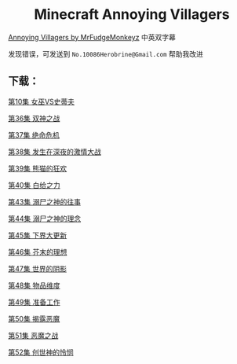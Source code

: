<h1 align="center">Minecraft Annoying Villagers</h1>

[Annoying Villagers by MrFudgeMonkeyz](https://www.youtube.com/playlist?list=PL0D8hzLgztG0wtDECetoloCwRBOu2mE3e) 中英双字幕

发现错误，可发送到
`No.10086Herobrine@Gmail.com`
帮助我改进

下载：
-----
[第10集 女巫VS史蒂夫](https://github.com/Herobrine-Jdts/Minecraft-Annoying-Villagers/releases/download/10/60.FPS.sub.Annoying.Villagers.10.-.Minecraft.Animation.mp4)

[第36集 双神之战](https://github.com/Herobrine-Jdts/Minecraft-Annoying-Villagers/releases/download/36/Annoying.Villagers.36.-.Minecraft.Animation.mkv)

[第37集 绝命危机](https://github.com/Herobrine-Jdts/Minecraft-Annoying-Villagers/releases/download/37/Annoying.Villagers.37.-.Minecraft.Animation.mkv)

[第38集 发生在深夜的激情大战](https://github.com/Herobrine-Jdts/Minecraft-Annoying-Villagers/releases/download/38/Annoying.Villagers.38.-.Minecraft.Animation.mkv)

[第39集 熊猫的狂欢](https://github.com/Herobrine-Jdts/Minecraft-Annoying-Villagers/releases/download/39/Annoying.Villagers.39.-.Minecraft.Animation.mkv)

[第40集 白给之力](https://github.com/Herobrine-Jdts/Minecraft-Annoying-Villagers/releases/download/40/Annoying.Villagers.40.-.Minecraft.Animation.mkv)

[第43集 溺尸之神的往事](https://github.com/Herobrine-Jdts/Minecraft-Annoying-Villagers/releases/download/43/Annoying.Villagers.43.-.Minecraft.Animation.mkv)

[第44集 溺尸之神的理念](https://github.com/Herobrine-Jdts/Minecraft-Annoying-Villagers/releases/download/44/Annoying.Villagers.44.-.Minecraft.Animation.mkv)

[第45集 下界大更新](https://github.com/Herobrine-Jdts/Minecraft-Annoying-Villagers/releases/download/45/Annoying.Villagers.45.-.Minecraft.Animation.mkv)

[第46集 芥末的理想](https://github.com/Herobrine-Jdts/Minecraft-Annoying-Villagers/releases/download/46/Annoying.Villagers.46.-.Minecraft.Animation.mkv)

[第47集 世界的阴影](https://github.com/Herobrine-Jdts/Minecraft-Annoying-Villagers/releases/download/47/60.FPS.sub.Annoying.Villagers.47.-.Minecraft.Animation.mp4)

[第48集 物品维度](https://github.com/Herobrine-Jdts/Minecraft-Annoying-Villagers/releases/download/48/60.FPS.sub.Annoying.Villagers.48.-.Minecraft.Animation.mkv)

[第49集 准备工作](https://github.com/Herobrine-Jdts/Minecraft-Annoying-Villagers/releases/download/49/60.FPS.sub.Annoying.Villagers.49.-.Minecraft.Animation.mkv)

[第50集 揭露恶魔](https://github.com/Herobrine-Jdts/Minecraft-Annoying-Villagers/releases/download/50/60.FPS.sub.Annoying.Villagers.50.-.Minecraft.Animation.mkv)

[第51集 恶魔之战](https://github.com/Herobrine-Jdts/Minecraft-Annoying-Villagers/releases/download/51/60.FPS.sub.Annoying.Villagers.51.-.Minecraft.Animation.mkv)

[第52集 创世神的怜悯](https://github.com/Herobrine-Jdts/Minecraft-Annoying-Villagers/releases/download/52/60.FPS.sub.Annoying.Villagers.52.-.Minecraft.Animation.mkv)
